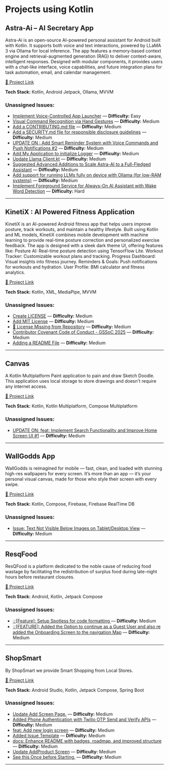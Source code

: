 # Projects using Kotlin

## Astra-Ai – AI Secretary App
 Astra-Ai is an open-source AI-powered personal assistant for Android built with Kotlin. It supports both voice and text interactions, powered by LLaMA 3 via Ollama for local inference. The app features a memory-based context engine and retrieval-augmented generation (RAG) to deliver context-aware, intelligent responses. Designed with modular components, it provides users with a chat-like interface, voice capabilities, and future integration plans for task automation, email, and calendar management.

[🔗 Project Link](https://github.com/A-Akhil/Astra-Ai)

**Tech Stack:** Kotlin, Android Jetpack, Ollama, MVVM

### Unassigned Issues:
- [Implement Voice-Controlled App Launcher](https://github.com/A-Akhil/Astra-Ai/issues/24) — **Difficulty:** Easy
- [Visual Command Recognition via Hand Gestures](https://github.com/A-Akhil/Astra-Ai/issues/49) — **Difficulty:** Medium
- [Add a CONTRIBUTING.md file](https://github.com/A-Akhil/Astra-Ai/issues/48) — **Difficulty:** Medium
- [Add a SECURITY.md file for responsible disclosure guidelines](https://github.com/A-Akhil/Astra-Ai/issues/47) — **Difficulty:** Medium
- [UPDATE ON : Add Smart Reminder System with Voice Commands and Push Notifications #2](https://github.com/A-Akhil/Astra-Ai/pull/32) — **Difficulty:** Medium
- [Add My Application to initialize Logger](https://github.com/A-Akhil/Astra-Ai/pull/30) — **Difficulty:** Medium
- [Update Llama Client.kt](https://github.com/A-Akhil/Astra-Ai/pull/29) — **Difficulty:** Medium
- [Suggested Advanced Additions to Scale Astra-AI to a Full-Fledged Assistant](https://github.com/A-Akhil/Astra-Ai/issues/26) — **Difficulty:** Medium
- [Add support for running LLMs fully on device with Ollama (for low-RAM systems)](https://github.com/A-Akhil/Astra-Ai/issues/25) — **Difficulty:** Medium
- [Implement Foreground Service for Always-On AI Assistant with Wake Word Detection](https://github.com/A-Akhil/Astra-Ai/issues/15) — **Difficulty:** Hard

---

## KinetiX : AI Powered Fitness Application 
KinetiX is an AI-powered Android fitness app that helps users improve posture, track workouts, and maintain a healthy lifestyle. Built using Kotlin and ML models, KinetiX combines mobile development with machine learning to provide real-time posture correction and personalized exercise feedback. The app is designed with a sleek dark theme UI, offering features like:
Posture AI: Real-time posture detection using TensorFlow Lite. Workout Tracker: Customizable workout plans and tracking. Progress Dashboard: Visual insights into fitness journey.
Reminders & Goals: Push notifications for workouts and hydration.
User Profile: BMI calculator and fitness analytics.

[🔗 Project Link](https://github.com/akshtshrma/KinetiX)

**Tech Stack:** Kotlin, XML, MediaPipe, MVVM

### Unassigned Issues:
- [Create LICENSE](https://github.com/akshtshrma/KinetiX/pull/5) — **Difficulty:** Medium
- [Add MIT License](https://github.com/akshtshrma/KinetiX/pull/4) — **Difficulty:** Medium
- [🚫 License Missing from Repository](https://github.com/akshtshrma/KinetiX/issues/3) — **Difficulty:** Medium
- [Contributor Covenant Code of Conduct - GSSoC 2025](https://github.com/akshtshrma/KinetiX/issues/2) — **Difficulty:** Medium
- [Adding a README File](https://github.com/akshtshrma/KinetiX/issues/1) — **Difficulty:** Medium

---

## Canvas
A Kotlin Multiplatform Paint application to pain and draw Sketch Doodle. This application uses local storage to store drawings and doesn't require any internet access.

[🔗 Project Link](https://github.com/Rajkumarbhakta/Canvas)

**Tech Stack:** Kotlin, Kotlin Multiplatform, Compose Multiplatform

### Unassigned Issues:
- [UPDATE ON: feat: Implement Search Functionality and Improve Home Screen UI #1](https://github.com/Rajkumarbhakta/Canvas/pull/5) — **Difficulty:** Medium

---

## WallGodds App
WallGodds is reimagined for mobile — fast, clean, and loaded with stunning high-res wallpapers for every screen. It’s more than an app — it’s your personal visual canvas, made for those who style their screen with every swipe.

[🔗 Project Link](https://github.com/sayan0328/WallGodds-App)

**Tech Stack:** Kotlin, Compose, Firebase, Firebase RealTime DB

### Unassigned Issues:
- [Issue: Text Not Visible Below Images on Tablet/Desktop View](https://github.com/sayan0328/WallGodds-App/issues/11) — **Difficulty:** Medium

---

## ResqFood
ResQFood is a platform dedicated to the noble cause of reducing food wastage by facilitating the redistribution of surplus food during late-night hours before restaurant closures.

[🔗 Project Link](https://github.com/sourabhkumar47/ResQFood)

**Tech Stack:** Android, Kotlin, Jetpack Compose

### Unassigned Issues:
- [💡[Feature]: Setup Spotless for code formatting ](https://github.com/sourabhkumar47/ResQFood/issues/114) — **Difficulty:** Medium
- [💡[FEATURE]: Added the Option to continue as a Guest User and also re added the Onboarding Screen to the navigation Map](https://github.com/sourabhkumar47/ResQFood/issues/97) — **Difficulty:** Medium

---

## ShopSmart
By ShopSmart we provide Smart Shopping from Local Stores.

[🔗 Project Link](https://github.com/yuvrajsinghgmx/ShopSmart)

**Tech Stack:** Android Studio, Kotlin, Jetpack Compose, Spring Boot

### Unassigned Issues:
- [Update Add Screen Page.](https://github.com/yuvrajsinghgmx/ShopSmart/pull/307) — **Difficulty:** Medium
- [Added Phone Authentication with Twilio OTP Send and Verify APIs](https://github.com/yuvrajsinghgmx/ShopSmart/pull/306) — **Difficulty:** Medium
- [feat: Add new login screen](https://github.com/yuvrajsinghgmx/ShopSmart/pull/304) — **Difficulty:** Medium
- [Added Issue Template](https://github.com/yuvrajsinghgmx/ShopSmart/pull/303) — **Difficulty:** Medium
- [docs: Enhance README with badges, roadmap, and improved structure](https://github.com/yuvrajsinghgmx/ShopSmart/pull/302) — **Difficulty:** Medium
- [Update AddProduct Screen](https://github.com/yuvrajsinghgmx/ShopSmart/pull/300) — **Difficulty:** Medium
- [See this Once before Starting.](https://github.com/yuvrajsinghgmx/ShopSmart/issues/268) — **Difficulty:** Medium

---

